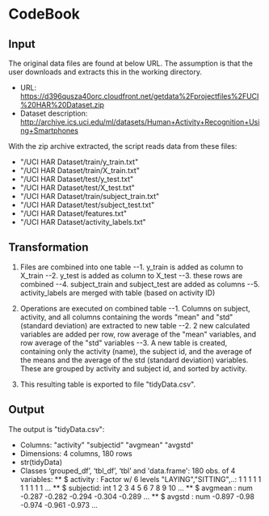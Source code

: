 # CodeBook

## Input
The original data files are found at below URL. The assumption is that the user downloads and extracts this in the working directory.
* URL: https://d396qusza40orc.cloudfront.net/getdata%2Fprojectfiles%2FUCI%20HAR%20Dataset.zip
* Dataset description: http://archive.ics.uci.edu/ml/datasets/Human+Activity+Recognition+Using+Smartphones

With the zip archive extracted, the script reads data from these files:
* "/UCI HAR Dataset/train/y_train.txt"
* "/UCI HAR Dataset/train/X_train.txt"
* "/UCI HAR Dataset/test/y_test.txt"
* "/UCI HAR Dataset/test/X_test.txt"
* "/UCI HAR Dataset/train/subject_train.txt"
* "/UCI HAR Dataset/test/subject_test.txt"
* "/UCI HAR Dataset/features.txt"
* "/UCI HAR Dataset/activity_labels.txt"

## Transformation
1. Files are combined into one table
--1. y_train is added as column to X_train
--2. y_test is added as column to X_test
--3. these rows are combined
--4. subject_train and subject_test are added as columns
--5. activity_labels are merged with table (based on activity ID)

2. Operations are executed on combined table
--1. Columns on subject, activity, and all columns containing the words "mean" and "std" (standard deviation) are extracted to new table
--2. 2 new calculated variables are added per row, row average of the "mean" variables, and row average of the "std" variables
--3. A new table is created, containing only the activity (name), the subject id, and the average of the means and the average of the std (standard deviation) variables. These are grouped by activity and subject id, and sorted by activity.

3. This resulting table is exported to file "tidyData.csv".

## Output
The output is "tidyData.csv":
* Columns: "activity" "subjectid" "avgmean" "avgstd"
* Dimensions: 4 columns, 180 rows
* str(tidyData)
* Classes ‘grouped_df’, ‘tbl_df’, ‘tbl’ and 'data.frame':	180 obs. of  4 variables:
** $ activity : Factor w/ 6 levels "LAYING","SITTING",..: 1 1 1 1 1 1 1 1 1 1 ...
** $ subjectid: int  1 2 3 4 5 6 7 8 9 10 ...
** $ avgmean  : num  -0.287 -0.282 -0.294 -0.304 -0.289 ...
** $ avgstd   : num  -0.897 -0.98 -0.974 -0.961 -0.973 ...
